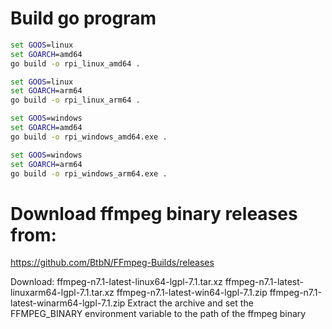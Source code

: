 # Build go program
```cmd
set GOOS=linux
set GOARCH=amd64
go build -o rpi_linux_amd64 .

set GOOS=linux
set GOARCH=arm64
go build -o rpi_linux_arm64 .

set GOOS=windows
set GOARCH=amd64
go build -o rpi_windows_amd64.exe .

set GOOS=windows
set GOARCH=arm64
go build -o rpi_windows_arm64.exe .
```

# Download ffmpeg binary releases from:
https://github.com/BtbN/FFmpeg-Builds/releases

Download:
ffmpeg-n7.1-latest-linux64-lgpl-7.1.tar.xz
ffmpeg-n7.1-latest-linuxarm64-lgpl-7.1.tar.xz
ffmpeg-n7.1-latest-win64-lgpl-7.1.zip
ffmpeg-n7.1-latest-winarm64-lgpl-7.1.zip
Extract the archive and set the FFMPEG_BINARY environment variable to the path of the ffmpeg binary
